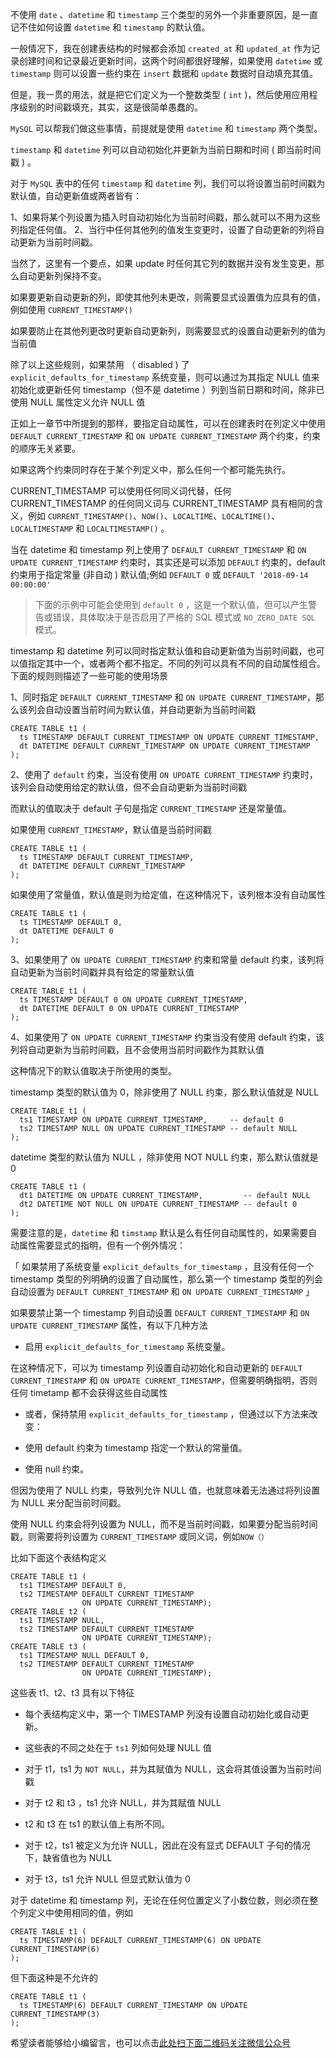 不使用 `date` 、`datetime` 和 `timestamp` 三个类型的另外一个非重要原因，是一直记不住如何设置 `datetime` 和 `timestamp` 的默认值。

一般情况下，我在创建表结构的时候都会添加 `created_at` 和 `updated_at` 作为记录创建时间和记录最近更新时间，这两个时间都很好理解，如果使用 `datetime` 或 `timestamp` 则可以设置一些约束在 `insert` 数据和 `update` 数据时自动填充其值。

但是，我一贯的用法，就是把它们定义为一个整数类型 ( `int` )，然后使用应用程序级别的时间戳填充，其实，这是很简单愚蠢的。

`MySQL` 可以帮我们做这些事情，前提就是使用 `datetime` 和 `timestamp` 两个类型。

`timestamp` 和 `datetime` 列可以自动初始化并更新为当前日期和时间 ( 即当前时间戳 ) 。

对于 `MySQL` 表中的任何 `timestamp` 和 `datetime` 列，我们可以将设置当前时间戳为默认值，自动更新值或两者皆有：

1、如果将某个列设置为插入时自动初始化为当前时间戳，那么就可以不用为这些列指定任何值。
2、当行中任何其他列的值发生变更时，设置了自动更新的列将自动更新为当前时间戳。

当然了，这里有一个要点，如果 update 时任何其它列的数据并没有发生变更，那么自动更新列保持不变。

如果要更新自动更新的列，即使其他列未更改，则需要显式设置值为应具有的值，例如使用 `CURRENT_TIMESTAMP()`

如果要防止在其他列更改时更新自动更新列，则需要显式的设置自动更新列的值为当前值

除了以上这些规则，如果禁用 （ disabled ) 了 `explicit_defaults_for_timestamp` 系统变量，则可以通过为其指定 NULL 值来初始化或更新任何 timestamp（但不是 datetime ）列到当前日期和时间，除非已使用 NULL 属性定义允许 NULL 值

正如上一章节中所提到的那样，要指定自动属性，可以在创建表时在列定义中使用 `DEFAULT CURRENT_TIMESTAMP` 和 `ON UPDATE CURRENT_TIMESTAMP` 两个约束，约束的顺序无关紧要。

如果这两个约束同时存在于某个列定义中，那么任何一个都可能先执行。

CURRENT\_TIMESTAMP 可以使用任何同义词代替，任何 CURRENT\_TIMESTAMP 的任何同义词与 CURRENT\_TIMESTAMP 具有相同的含义，例如 `CURRENT_TIMESTAMP()`、`NOW()`、`LOCALTIME`、`LOCALTIME()`、`LOCALTIMESTAMP` 和 `LOCALTIMESTAMP()` 。

当在 datetime 和 timestamp 列上使用了 `DEFAULT CURRENT_TIMESTAMP` 和 `ON UPDATE CURRENT_TIMESTAMP` 约束时，其实还是可以添加 `DEFAULT` 约束的，default 约束用于指定常量 (非自动 ) 默认值;例如 `DEFAULT 0` 或 `DEFAULT '2018-09-14 00:00:00'`

> 下面的示例中可能会使用到 `default 0` ，这是一个默认值，但可以产生警告或错误，具体取决于是否启用了严格的 SQL 模式或 `NO_ZERO_DATE SQL` 模式。

timestamp 和 datetime 列可以同时指定默认值和自动更新值为当前时间戳，也可以值指定其中一个，或者两个都不指定。不同的列可以具有不同的自动属性组合。下面的规则则描述了一些可能的使用场景

1、同时指定 `DEFAULT CURRENT_TIMESTAMP` 和 `ON UPDATE CURRENT_TIMESTAMP`，那么该列会自动设置当前时间为默认值，并自动更新为当前时间戳
    
```
CREATE TABLE t1 (
  ts TIMESTAMP DEFAULT CURRENT_TIMESTAMP ON UPDATE CURRENT_TIMESTAMP,
  dt DATETIME DEFAULT CURRENT_TIMESTAMP ON UPDATE CURRENT_TIMESTAMP
);
```
2、使用了 `default` 约束，当没有使用 `ON UPDATE CURRENT_TIMESTAMP` 约束时，该列会自动使用给定的默认值，但不会自动更新为当前时间戳

而默认的值取决于 default 子句是指定 `CURRENT_TIMESTAMP` 还是常量值。

如果使用 `CURRENT_TIMESTAMP`，默认值是当前时间戳

```
CREATE TABLE t1 (
  ts TIMESTAMP DEFAULT CURRENT_TIMESTAMP,
  dt DATETIME DEFAULT CURRENT_TIMESTAMP
);
```

如果使用了常量值，默认值是则为给定值，在这种情况下，该列根本没有自动属性

```
CREATE TABLE t1 (
  ts TIMESTAMP DEFAULT 0,
  dt DATETIME DEFAULT 0
);
```
3、如果使用了 `ON UPDATE CURRENT_TIMESTAMP` 约束和常量 default 约束，该列将自动更新为当前时间戳并具有给定的常量默认值

```
CREATE TABLE t1 (
  ts TIMESTAMP DEFAULT 0 ON UPDATE CURRENT_TIMESTAMP,
  dt DATETIME DEFAULT 0 ON UPDATE CURRENT_TIMESTAMP
);
```
4、如果使用了 `ON UPDATE CURRENT_TIMESTAMP` 约束当没有使用 default 约束，该列将自动更新为当前时间戳，且不会使用当前时间戳作为其默认值

这种情况下的默认值取决于所使用的类型。

timestamp 类型的默认值为 0，除非使用了 NULL 约束，那么默认值就是 NULL

```
CREATE TABLE t1 (
  ts1 TIMESTAMP ON UPDATE CURRENT_TIMESTAMP,     -- default 0
  ts2 TIMESTAMP NULL ON UPDATE CURRENT_TIMESTAMP -- default NULL
);
```

datetime 类型的默认值为 NULL ，除非使用 NOT NULL 约束，那么默认值就是 0

```
CREATE TABLE t1 (
  dt1 DATETIME ON UPDATE CURRENT_TIMESTAMP,         -- default NULL
  dt2 DATETIME NOT NULL ON UPDATE CURRENT_TIMESTAMP -- default 0
);
```

需要注意的是，`datetime` 和 `timstamp` 默认是么有任何自动属性的，如果需要自动属性需要显式的指明，但有一个例外情况：

「 如果禁用了系统变量 `explicit_defaults_for_timestamp` ，且没有任何一个 timestamp 类型的列明确的设置了自动属性，那么第一个 timestamp 类型的列会自动设置为 `DEFAULT CURRENT_TIMESTAMP` 和 `ON UPDATE CURRENT_TIMESTAMP` 」

如果要禁止第一个 timestamp 列自动设置 `DEFAULT CURRENT_TIMESTAMP` 和 `ON UPDATE CURRENT_TIMESTAMP` 属性，有以下几种方法

*  启用 `explicit_defaults_for_timestamp` 系统变量。

在这种情况下，可以为 timestamp 列设置自动初始化和自动更新的 `DEFAULT CURRENT_TIMESTAMP` 和 `ON UPDATE CURRENT_TIMESTAMP`，但需要明确指明，否则任何 timetamp 都不会获得这些自动属性
*  或者，保持禁用 `explicit_defaults_for_timestamp` ，但通过以下方法来改变：

*  使用 default 约束为 timestamp 指定一个默认的常量值。
*  使用 null 约束。

但因为使用了 NULL 约束，导致列允许 NULL 值，也就意味着无法通过将列设置为 NULL 来分配当前时间戳。

使用 NULL 约束会将列设置为 NULL，而不是当前时间戳，如果要分配当前时间戳，则需要将列设置为 `CURRENT_TIMESTAMP` 或同义词，例如`NOW（）`

比如下面这个表结构定义

```
CREATE TABLE t1 (
  ts1 TIMESTAMP DEFAULT 0,
  ts2 TIMESTAMP DEFAULT CURRENT_TIMESTAMP
                ON UPDATE CURRENT_TIMESTAMP);
CREATE TABLE t2 (
  ts1 TIMESTAMP NULL,
  ts2 TIMESTAMP DEFAULT CURRENT_TIMESTAMP
                ON UPDATE CURRENT_TIMESTAMP);
CREATE TABLE t3 (
  ts1 TIMESTAMP NULL DEFAULT 0,
  ts2 TIMESTAMP DEFAULT CURRENT_TIMESTAMP
                ON UPDATE CURRENT_TIMESTAMP);
```

这些表 t1、t2、t3 具有以下特征

*  每个表结构定义中，第一个 TIMESTAMP 列没有设置自动初始化或自动更新。
*  这些表的不同之处在于 `ts1` 列如何处理 NULL 值

*  对于 t1，ts1 为 `NOT NULL`，并为其赋值为 NULL，这会将其值设置为当前时间戳
*  对于 t2 和 t3 ，ts1 允许 NULL，并为其赋值 NULL
*  t2 和 t3 在 ts1 的默认值上有所不同。

*  对于 t2，ts1 被定义为允许 NULL，因此在没有显式 DEFAULT 子句的情况下，缺省值也为 NULL
*  对于 t3，ts1 允许 NULL 但显式默认值为 0

对于 datetime 和 timestamp 列，无论在任何位置定义了小数位数，则必须在整个列定义中使用相同的值，例如

```
CREATE TABLE t1 (
  ts TIMESTAMP(6) DEFAULT CURRENT_TIMESTAMP(6) ON UPDATE CURRENT_TIMESTAMP(6)
);
```

但下面这种是不允许的

```
CREATE TABLE t1 (
  ts TIMESTAMP(6) DEFAULT CURRENT_TIMESTAMP ON UPDATE CURRENT_TIMESTAMP(3)
);
```

希望读者能够给小编留言，也可以点击[此处扫下面二维码关注微信公众号](https://www.ycbbs.vip/?p=28 "此处扫下面二维码关注微信公众号")